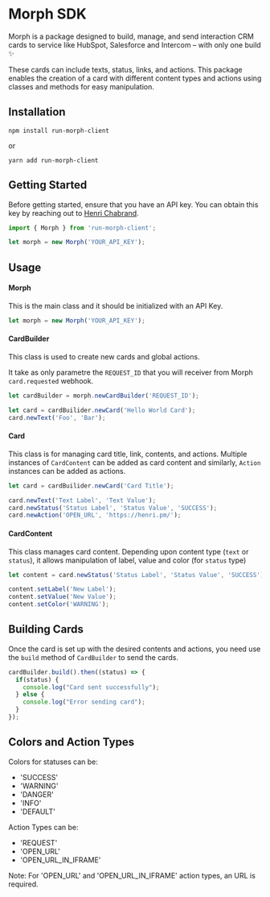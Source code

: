 # Morph SDK
Morph is a package designed to build, manage, and send interaction CRM cards to service like HubSpot, Salesforce and Intercom – with only one build ✨

These cards can include texts, status, links, and actions. This package enables the creation of a card with different content types and actions using classes and methods for easy manipulation.

## Installation
```
npm install run-morph-client
```
or
```
yarn add run-morph-client
```

## Getting Started

Before getting started, ensure that you have an API key. You can obtain this key by reaching out to [Henri Chabrand](https://www.linkedin.com/in/henri-chabrand--product-manager/).

```javascript
import { Morph } from 'run-morph-client';

let morph = new Morph('YOUR_API_KEY');
```

## Usage

#### Morph
This is the main class and it should be initialized with an API Key.

```javascript
let morph = new Morph('YOUR_API_KEY');
```

#### CardBuilder
This class is used to create new cards and global actions.

It take as only parametre the `REQUEST_ID` that you will receiver from Morph `card.requested` webhook.

```javascript
let cardBuilder = morph.newCardBuilder('REQUEST_ID');

let card = cardBuilider.newCard('Hello World Card');
card.newText('Foo', 'Bar');
```

#### Card
This class is for managing card title, link, contents, and actions. Multiple instances of `CardContent` can be added as card content and similarly, `Action` instances can be added as actions.

```javascript
let card = cardBuilider.newCard('Card Title');

card.newText('Text Label', 'Text Value');
card.newStatus('Status Label', 'Status Value', 'SUCCESS');
card.newAction('OPEN_URL', 'https://henri.pm/');
```

#### CardContent
This class manages card content. Depending upon content type (`text` or `status`), it allows manipulation of label, value and color (for `status` type)

```javascript
let content = card.newStatus('Status Label', 'Status Value', 'SUCCESS');

content.setLabel('New Label');
content.setValue('New Value');
content.setColor('WARNING');
```

## Building Cards

Once the card is set up with the desired contents and actions, you need use the `build` method of `CardBuilder` to send the cards.

```javascript
cardBuilder.build().then((status) => {
  if(status) {
    console.log("Card sent successfully");
  } else {
    console.log("Error sending card");
  }
});
```

## Colors and Action Types

Colors for statuses can be:
-  'SUCCESS'
-  'WARNING'
-  'DANGER'
-  'INFO'
-  'DEFAULT'

Action Types can be:
-  'REQUEST'
-  'OPEN_URL'
-  'OPEN_URL_IN_IFRAME'

Note: For 'OPEN_URL' and 'OPEN_URL_IN_IFRAME' action types, an URL is required.
